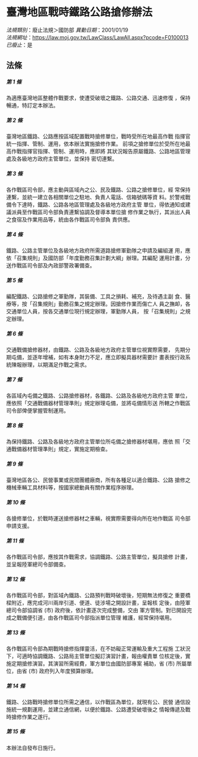 # 臺灣地區戰時鐵路公路搶修辦法

*法規類別*：廢止法規＞國防部
*異動日期*：2001/01/19  
*法規網址*：https://law.moj.gov.tw/LawClass/LawAll.aspx?pcode=F0100013
*已廢止*：是


## 法條
##### 第 1 條
為適應臺灣地區整體作戰要求，使遭受破壞之鐵路、公路交通、迅速修復
，保持暢通，特訂定本辦法。

##### 第 2 條
臺灣地區鐵路、公路應按區域配置戰時搶修單位，戰時受所在地最高作戰
指揮官統一指揮、管制、運用，依本辦法實施搶修作業。
前項之搶修單位於受所在地最高作戰指揮官指揮、管制、運用時，應即將
其狀況報告原屬鐵路、公路地區管理處及各級地方政府主管單位，並保持
密切連繫。

##### 第 3 條
各作戰區司令部，應主動與區域內之公、民及鐵路、公路之搶修單位，經
常保持連繫，並統一建立各相關單位之駐地、負責人電話、信箱號碼等資
料。於警戒戰備令下達時，鐵路、公路各地區管理處及各級地方政府主管
單位，得依通知或建議派員至作戰區司令部負責連繫協調及督導本單位搶
修作業之執行，其派出人員之食宿及作業用品等，統由各作戰區司令部負
責供應。

##### 第 4 條
鐵路、公路主管單位及各級地方政府所需道路搶修軍勤隊之申請及編組運
用，應依「召集規則」及國防部「年度勤務召集計劃大綱」辦理。其編配
運用計畫，分送作戰區司令部及內政部警政署備查。

##### 第 5 條
編配鐵路、公路搶修之軍勤隊，其裝備、工具之損耗、補充，及待遇主副
食、醫療等，按「召集規則」勤務召集之規定辦理。因搶修作業而傷亡人
員之撫卹，各交通單位人員，按各交通單位現行規定辦理，軍勤隊人員，
按「召集規則」之規定辦理。

##### 第 6 條
交通戰備搶修器材，由鐵路、公路及各級地方政府主管單位視實際需要，
先期分期屯備，並逐年增補，如有本身財力不足，應立即擬具器材需要計
畫表按行政系統陳報辦理，以期滿足作戰之需求。

##### 第 7 條
各區域內屯備之鐵路、公路搶修器材，各鐵路、公路及各級地方政府主管
單位，應依照「交通戰備器材管理準則」規定辦理屯備，並將屯備情形送
所轄之作戰區司令部俾便掌握管制運用。

##### 第 8 條
為保持鐵路、公路及各級地方政府主管單位所屯備之搶修器材堪用，應依
照「交通戰備器材管理準則」規定，實施定期檢查。

##### 第 9 條
臺灣地區各公、民營事業或民間團體廠商，所有各種足以適合鐵路、公路
搶修之機械車輛工具材料等，按國家總動員有關作業程序辦理。

##### 第 10 條
各搶修單位，於戰時運送搶修器材之車輛，視實際需要得向所在地作戰區
司令部申請支援。

##### 第 11 條
各作戰區司令部，應按其作戰需求，協調鐵路、公路主管單位，擬具搶修
計畫，並呈報陸軍總司令部備查。

##### 第 12 條
各作戰區司令部，對區域內鐵路、公路預判戰時破壞後，短期無法修復之
重要橋樑附近，應完成河川兩岸引道、便道、徒涉場之開設計畫，呈報核
定後，由陸軍總司令部協調省 (市) 政府後，依計畫逐次完成整備，交由
軍方管制。對已開設完成之戰備便引道，由各作戰區司今部指派單位管理
維護，經常保持堪用。

##### 第 13 條
各作戰區司令部為期戰時搶修指揮靈活，在不妨礙正常運輸及重大工程施
工狀況下，可適時協調鐵路、公路局主管單位擬訂演習計畫，報由權責單
位核定後，實施定期搶修演習。其演習所需經費，軍方單位由國防部專案
補助，省 (市) 所屬單位，由省 (市) 政府列入年度預算辦理。

##### 第 14 條
鐵路、公路戰時搶修單位所需之通信，以作戰區為單位，就現有公、民營
通信設施統一規劃運用，並建立通信網，以便於鐵路、公路遭受破壞後之
情報傳遞及戰時搶修作業之遂行。

##### 第 15 條
本辦法自發布日施行。



